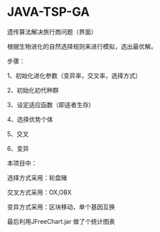 # JAVA-TSP-GA
遗传算法解决旅行商问题（界面）

根据生物进化的自然选择规则来进行模拟，选出最优解。


步骤：

1、初始化进化参数（变异率，交叉率，选择方式）

2、初始化初代种群

3、设定适应函数（即适者生存)

4、选择优势个体

5、交叉

6、变异


本项目中：

选择方式采用：轮盘赌

交叉方式采用：OX,OBX

变异方式采用：区块移动，单个基因互换

最后利用JFreeChart.jar 做了个统计图表 
